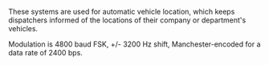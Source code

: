 These systems are used for automatic vehicle location, which keeps dispatchers informed of the locations of their company or department's vehicles.

Modulation is 4800 baud FSK, +/- 3200 Hz shift, Manchester-encoded for a data rate of 2400 bps.
